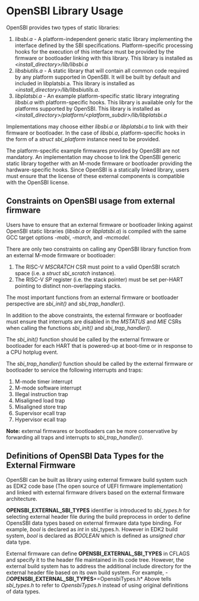 OpenSBI Library Usage
=====================

OpenSBI provides two types of static libraries:

1. *libsbi.a* - A platform-independent generic static library implementing the
   interface defined by the SBI specifications. Platform-specific processing
   hooks for the execution of this interface must be provided by the firmware or
   bootloader linking with this library. This library is installed as
   *<install_directory>/lib/libsbi.a*
2. *libsbiutils.a* - A static library that will contain all common code required
   by any platform supported in OpenSBI. It will be built by default and included
   in libplatsbi.a. This library is installed as
   *<install_directory>/lib/libsbiutils.a*.
3. *libplatsbi.a* - An example platform-specific static library integrating
   *libsbi.a* with platform-specific hooks. This library is available only for
   the platforms supported by OpenSBI. This library is installed as
   *<install_directory>/platform/<platform_subdir>/lib/libplatsbi.a*

Implementations may choose either *libsbi.a* or *libplatsbi.a* to link with
their firmware or bootloader. In the case of *libsbi.a*, platform-specific
hooks in the form of a *struct sbi_platform* instance need to be provided.

The platform-specific example firmwares provided by OpenSBI are not mandatory.
An implementation may choose to link the OpenSBI generic static library together
with an M-mode firmware or bootloader providing the hardware-specific hooks.
Since OpenSBI is a statically linked library, users must ensure that the
license of these external components is compatible with the OpenSBI license.

Constraints on OpenSBI usage from external firmware
---------------------------------------------------

Users have to ensure that an external firmware or bootloader linking against
OpenSBI static libraries (*libsbi.a* or *libplatsbi.a*) is compiled with the
same GCC target options *-mabi*, *-march*, and *-mcmodel*.

There are only two constraints on calling any OpenSBI library function from an
external M-mode firmware or bootloader:

1. The RISC-V *MSCRATCH* CSR must point to a valid OpenSBI scratch space
   (i.e. a *struct sbi_scratch* instance).
2. The RISC-V *SP* register (i.e. the stack pointer) must be set per-HART
   pointing to distinct non-overlapping stacks.

The most important functions from an external firmware or bootloader
perspective are *sbi_init()* and *sbi_trap_handler()*.

In addition to the above constraints, the external firmware or bootloader must
ensure that interrupts are disabled in the *MSTATUS* and *MIE* CSRs when calling
the functions *sbi_init()* and *sbi_trap_handler()*.

The *sbi_init()* function should be called by the external firmware or
bootloader for each HART that is powered-up at boot-time or in response to a
CPU hotplug event.

The *sbi_trap_handler()* function should be called by the external firmware or
bootloader to service the following interrupts and traps:

1. M-mode timer interrupt
2. M-mode software interrupt
3. Illegal instruction trap
4. Misaligned load trap
5. Misaligned store trap
6. Supervisor ecall trap
7. Hypervisor ecall trap

**Note:** external firmwares or bootloaders can be more conservative by
forwarding all traps and interrupts to *sbi_trap_handler()*.

Definitions of OpenSBI Data Types for the External Firmware
-----------------------------------------------------------

OpenSBI can be built as library using external firmware build system such as EDK2
code base (The open source of UEFI firmware implementation) and linked with external
firmware drivers based on the external firmware architecture.

**OPENSBI_EXTERNAL_SBI_TYPES** identifier is introduced to *sbi_types.h* for selecting
external header file during the build preprocess in order to define OpensSBI data types
based on external firmware data type binding.
For example, *bool* is declared as *int* in sbi_types.h. However in EDK2 build system,
*bool* is declared as *BOOLEAN* which is defined as *unsigned char* data type.

External firmware can define **OPENSBI_EXTERNAL_SBI_TYPES** in CFLAGS and specify it to the
header file maintained in its code tree. However, the external build system has to address
the additional include directory for the external header file based on its own build system.
For example,
*-D***OPENSBI_EXTERNAL_SBI_TYPES***=OpensbiTypes.h*
Above tells *sbi_types.h* to refer to *OpensbiTypes.h* instead of using original definitions of
data types.

